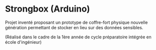 # Strongbox (Arduino)

Projet inventé proposant un prototype de coffre-fort physique nouvelle génération permettant de stocker en lieu sur des données sensibles.

(Réalisé dans le cadre de la 1ère année de cycle préparatoire intégrée en école d'ingénieur)
